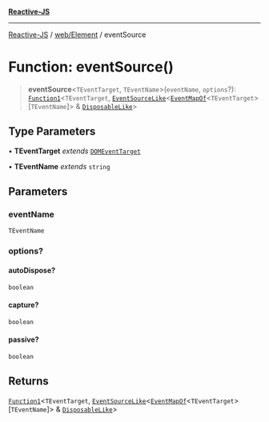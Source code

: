 [**Reactive-JS**](../../../README.md)

***

[Reactive-JS](../../../README.md) / [web/Element](../README.md) / eventSource

# Function: eventSource()

> **eventSource**\<`TEventTarget`, `TEventName`\>(`eventName`, `options`?): [`Function1`](../../../functions/type-aliases/Function1.md)\<`TEventTarget`, [`EventSourceLike`](../../../computations/interfaces/EventSourceLike.md)\<[`EventMapOf`](../../type-aliases/EventMapOf.md)\<`TEventTarget`\>\[`TEventName`\]\> & [`DisposableLike`](../../../utils/interfaces/DisposableLike.md)\>

## Type Parameters

• **TEventTarget** *extends* [`DOMEventTarget`](../../type-aliases/DOMEventTarget.md)

• **TEventName** *extends* `string`

## Parameters

### eventName

`TEventName`

### options?

#### autoDispose?

`boolean`

#### capture?

`boolean`

#### passive?

`boolean`

## Returns

[`Function1`](../../../functions/type-aliases/Function1.md)\<`TEventTarget`, [`EventSourceLike`](../../../computations/interfaces/EventSourceLike.md)\<[`EventMapOf`](../../type-aliases/EventMapOf.md)\<`TEventTarget`\>\[`TEventName`\]\> & [`DisposableLike`](../../../utils/interfaces/DisposableLike.md)\>

